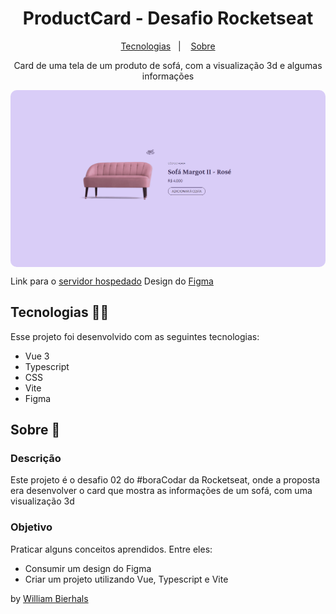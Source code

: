<h1 align="center"> ProductCard - Desafio Rocketseat </h1>
<p align="center">
  <a href="#tecnologias-">Tecnologias</a>&nbsp;&nbsp;&nbsp;|&nbsp;&nbsp;&nbsp;
  <a href="#sobre-">Sobre</a>
</p>
<p align="center"> 
  Card de uma tela de um produto de sofá, com a visualização 3d e algumas informações
</p>
<p align="center">
  <img src="public/productCard.gif" align="center" style="border-radius: 10px" />
</p>

Link para o [servidor hospedado](https://productcardd.netlify.app/)
Design do [Figma](https://www.figma.com/file/A30v90xDwaqedWEOsWHJeU/Card-de-Produto-%E2%80%A2-Desafio-02-(Community)?node-id=103%3A153&mode=dev)

## Tecnologias 👨‍💻 
Esse projeto foi desenvolvido com as seguintes tecnologias:
- Vue 3
- Typescript
- CSS
- Vite
- Figma

## Sobre 📖

### Descrição
Este projeto é o desafio 02 do #boraCodar da Rocketseat, onde a proposta era desenvolver o card que mostra as informações de um sofá, com uma visualização 3d


### Objetivo
Praticar alguns conceitos aprendidos. Entre eles:

- Consumir um design do Figma
- Criar um projeto utilizando Vue, Typescript e Vite

by [William Bierhals](https://github.com/will1Zera)